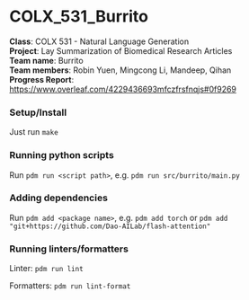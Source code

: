 # COLX_531_Burrito

**Class**: COLX 531 - Natural Language Generation\
**Project**: Lay Summarization of Biomedical Research Articles\
**Team name**: Burrito\
**Team members**: Robin Yuen, Mingcong Li, Mandeep, Qihan\
**Progress Report**: https://www.overleaf.com/4229436693mfczfrsfnqjs#0f9269

### Setup/Install

Just run `make`

### Running python scripts

Run `pdm run <script path>`, e.g. `pdm run src/burrito/main.py`

### Adding dependencies

Run `pdm add <package name>`, e.g. `pdm add torch` or `pdm add "git+https://github.com/Dao-AILab/flash-attention"`

### Running linters/formatters

Linter: `pdm run lint`

Formatters: `pdm run lint-format`
